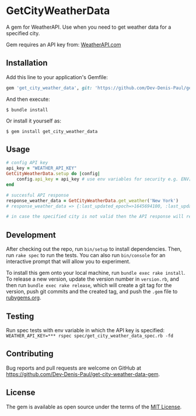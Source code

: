 # GetCityWeatherData

A gem for WeatherAPI. Use when you need to get weather data for a specified city.
 
Gem requires an API key from: [WeatherAPI.com](https://www.weatherapi.com/)

## Installation

Add this line to your application's Gemfile:

```ruby
gem 'get_city_weather_data', git: 'https://github.com/Dev-Denis-Paul/get-city-weather-data-gem', branch: :main
```

And then execute:

    $ bundle install

Or install it yourself as:

    $ gem install get_city_weather_data

## Usage

```ruby
# config API key
api_key = "WEATHER_API_KEY"
GetCityWeatherData.setup do |config|
    config.api_key = api_key # use env variables for security e.g. ENV["WEATHER_API_KEY"]
end

# succesful API response
response_weather_data = GetCityWeatherData.get_weather('New York')
# response_weather_data => {:last_updated_epoch=>1645694100, :last_updated=>"2022-02-24 04:15", :temp_c=>0.0, :temp_f=>32.0, :is_day=>0, :condition=>{:text=>"Partly cloudy", :icon=>"//cdn.weatherapi.com/weather/64x64/night/116.png", :code=>1003}, :wind_mph=>12.5, :wind_kph=>20.2, :wind_degree=>340, :wind_dir=>"NNW", :pressure_mb=>1027.0, :pressure_in=>30.33, :precip_mm=>0.0, :precip_in=>0.0, :humidity=>49, :cloud=>75, :feelslike_c=>-5.2, :feelslike_f=>22.6, :vis_km=>16.0, :vis_miles=>9.0, :uv=>1.0, :gust_mph=>16.1, :gust_kph=>25.9}

# in case the specified city is not valid then the API response will return the specific error message e.g. response_weather_data => "No matching location found."
```

## Development

After checking out the repo, run `bin/setup` to install dependencies. Then, run `rake spec` to run the tests. You can also run `bin/console` for an interactive prompt that will allow you to experiment.

To install this gem onto your local machine, run `bundle exec rake install`. To release a new version, update the version number in `version.rb`, and then run `bundle exec rake release`, which will create a git tag for the version, push git commits and the created tag, and push the `.gem` file to [rubygems.org](https://rubygems.org).

## Testing

Run spec tests with env variable in which the API key is specified: `WEATHER_API_KEY=*** rspec spec/get_city_weather_data_spec.rb -fd`

## Contributing

Bug reports and pull requests are welcome on GitHub at https://github.com/Dev-Denis-Paul/get-city-weather-data-gem.

## License

The gem is available as open source under the terms of the [MIT License](https://opensource.org/licenses/MIT).
